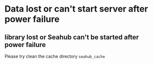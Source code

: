 # Data lost or can't start server after power failure

## library lost or Seahub can't be started after power failure

Please try clean the cache directory `seahub_cache`
